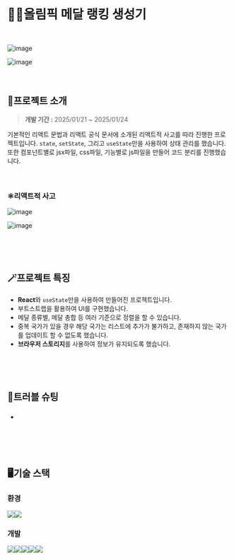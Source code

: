# 🏃‍➡️올림픽 메달 랭킹 생성기
<br/>

![image](https://github.com/user-attachments/assets/aa4683a0-e332-42e0-ac78-c099231483b4)

![image](https://github.com/user-attachments/assets/b261a6f1-bb8e-4ba2-89c3-17831a5aabf4)
<br/>
<br/>
<br/>

## 📜프로젝트 소개
>**개발 기간 :** 2025/01/21 ~ 2025/01/24

기본적인 리액트 문법과 리액트 공식 문서에 소개된 리액트적 사고를 따라 진행한 프로젝트입니다.
`state`, `setState`, 그리고 `useState`만을 사용하여 상태 관리를 했습니다.
또한 컴포넌트별로 jsx파일, css파일, 기능별로 js파일을 만들어 코드 분리를 진행했습니다. 
<br/>
<br/>
<br/>
### ⚛️리액트적 사고

![image](https://github.com/user-attachments/assets/ef0b45cc-bad0-4637-a867-822d7cf79aac)

![image](https://github.com/user-attachments/assets/0c0ec0aa-fb55-4edd-b307-8fc5efe854f7)

<br/>
<br/>
<br/>

## 🪄프로젝트 특징
- **React**와 `useState`만을 사용하여 만들어진 프로젝트입니다.
- 부트스트랩을 활용하여 UI를 구현했습니다. 
- 메달 종류별, 메달 총합 등 여러 기준으로 정렬을 할 수 있습니다. 
- 중복 국가가 있을 경우 해당 국가는 리스트에 추가가 불가하고, 존재하지 않는 국가를 업데이트 할 수 없도록 했습니다. 
- **브라우저 스토리지**를 사용하여 정보가 유지되도록 했습니다. 
<br/>
<br/>
<br/>

## 🔫트러블 슈팅
- ### 
<br/>
<br/>
<br/>

## 🖥️기술 스택
### 환경
  <img src="https://img.shields.io/badge/github-181717?style=for-the-badge&logo=github&logoColor=white"><img src="https://img.shields.io/badge/git-F05032?style=for-the-badge&logo=git&logoColor=white">

### 개발
  <img src="https://img.shields.io/badge/html5-E34F26?style=for-the-badge&logo=html5&logoColor=white"><img src="https://img.shields.io/badge/css-1572B6?style=for-the-badge&logo=css3&logoColor=white"><img src="https://img.shields.io/badge/javascript-F7DF1E?style=for-the-badge&logo=javascript&logoColor=black"><img src="https://img.shields.io/badge/bootstrap-7952B3?style=for-the-badge&logo=bootstrap&logoColor=white"><img src="https://img.shields.io/badge/react-61DAFB?style=for-the-badge&logo=react&logoColor=black"> 


